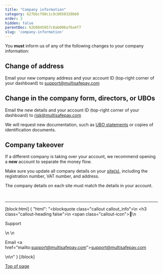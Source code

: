 ```yaml
---
title: "Company information"
category: 627bbcf80c1c9c0050320b60
order: 2
hidden: false
parentDoc: 62b0845857c8ab006af6a4f7
slug: 'company-information'
---
```


You **must** inform us of any of the following changes to your company information:

## Change of address

Email your new company address and your account ID (top-right corner of your dashboard) to <support@multisafepay.com>  

## Change in the company form, directors, or UBOs 

Email the new details and your account ID (top-right corner of your dashboard) to <risk@multisafepay.com>

We will request new documentation, such as [UBO statements](/docs/onboarding#4-identify-ubos) or copies of identification documents. 

## Company takeover

If a different company is taking over your account, we recommend opening a **new** account to separate the money flow. 

Make sure you update all company details on your [site(s)](/docs/sites/), including the registration number, VAT number, and address. 

The company details on each site must match the details in your account.

<br>

---

[block:html]
{
  "html": "<blockquote class=\"callout callout_info\">\n    <h3 class=\"callout-heading false\">\n        <span class=\"callout-icon\">💬</span>\n        <p>Support</p>\n    </h3>\n    <p>Email <a href=\"mailto:support@multisafepay.com\">support@multisafepay.com</a></p>\n</blockquote>\n"
}
[/block]

[Top of page](#)

